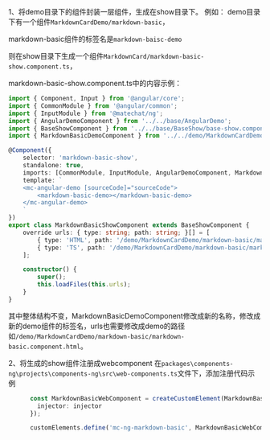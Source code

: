 
1、将demo目录下的组件封装一层组件，生成在show目录下。
例如：
demo目录下有一个组件`MarkdownCardDemo/markdown-basic`，

markdown-basic组件的标签名是`markdown-baisc-demo`

则在show目录下生成一个组件`MarkdownCard/markdown-basic-show.component.ts`，

markdown-basic-show.component.ts中的内容示例：
```ts
import { Component, Input } from '@angular/core';
import { CommonModule } from '@angular/common';
import { InputModule } from '@matechat/ng';
import { AngularDemoComponent } from '../../base/AngularDemo';
import { BaseShowComponent } from '../../base/BaseShow/base-show.component';
import { MarkdownBasicDemoComponent } from '../../demo/MarkdownCardDemo/markdown-basic/markdown-basic.component';

@Component({
    selector: 'markdown-basic-show',
    standalone: true,
    imports: [CommonModule, InputModule, AngularDemoComponent, MarkdownBasicDemoComponent],
    template: `
    <mc-angular-demo [sourceCode]="sourceCode">
        <markdown-basic-demo></markdown-basic-demo>
    </mc-angular-demo>
    `
})
export class MarkdownBasicShowComponent extends BaseShowComponent {
    override urls: { type: string; path: string; }[] = [
        { type: 'HTML', path: '/demo/MarkdownCardDemo/markdown-basic/markdown-basic.component.html' },
        { type: 'TS', path: '/demo/MarkdownCardDemo/markdown-basic/markdown-basic.component.ts' }
    ];

    constructor() {
        super();
        this.loadFiles(this.urls);
    }
}
```

其中整体结构不变，MarkdownBasicDemoComponent修改成新的名称，<markdown-basic-demo></markdown-basic-demo>修改成新的demo组件的标签名，urls也需要修改成demo的路径如`/demo/MarkdownCardDemo/markdown-basic/markdown-basic.component.html`。

2、将生成的show组件注册成webcomponent
在`packages\components-ng\projects\components-ng\src\web-components.ts`文件下，添加注册代码示例
```ts
      const MarkdownBasicWebComponent = createCustomElement(MarkdownBasicShowComponent, {
        injector: injector
      });

      customElements.define('mc-ng-markdown-basic', MarkdownBasicWebComponent);
```

